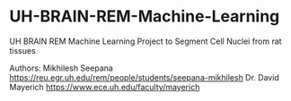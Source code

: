 # UH-BRAIN-REM-Machine-Learning
UH BRAIN REM Machine Learning Project to Segment Cell Nuclei from rat tissues

Authors:   Mikhilesh Seepana https://reu.egr.uh.edu/rem/people/students/seepana-mikhilesh
           Dr. David Mayerich https://www.ece.uh.edu/faculty/mayerich  

